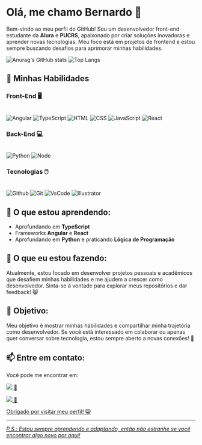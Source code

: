 # Olá, me chamo Bernardo 👋

Bem-vindo ao meu perfil do GitHub! Sou um desenvolvedor front-end estudante da **Alura** e **PUCRS**, apaixonado por criar soluções inovadoras e aprender novas tecnologias. Meu foco está em projetos de frontend e estou sempre buscando desafios para aprimorar minhas habilidades.

![Anurag's GitHub stats](https://github-readme-stats.vercel.app/api?username=Enderdroyd-Z&show_icons=true&theme=radical)
![Top Langs](https://github-readme-stats.vercel.app/api/top-langs/?username=Enderdroyd-Z&layout=compact)

## 🚀 Minhas Habilidades

### Front-End 🖥️
<div style="display: inline_block"></br>
  <img alt="Angular" src="https://img.shields.io/badge/Angular-DD0031?style=for-the-badge&logo=angular&logoColor=white">
  <img alt="TypeScript" src="https://img.shields.io/badge/TypeScript-007ACC?style=for-the-badge&logo=typescript&logoColor=white">
  <img alt="HTML" src="https://img.shields.io/badge/HTML5-E34F26?style=for-the-badge&logo=html5&logoColor=white">
  <img alt="CSS" src="https://img.shields.io/badge/CSS3-1572B6?style=for-the-badge&logo=css3&logoColor=white">
  <img alt="JavaScript" src="https://img.shields.io/badge/JavaScript-F7DF1E?style=for-the-badge&logo=javascript&logoColor=black">
  <img alt="React" src="https://img.shields.io/badge/React-20232A?style=for-the-badge&logo=react&logoColor=61DAFB">
</div>

### Back-End 💻
<div style="display: inline_block"></br>
  <img alt="Python" src="https://img.shields.io/badge/Python-3776AB?style=for-the-badge&logo=python&logoColor=white">
  <img alt="Node" src="https://img.shields.io/badge/Node.js-43853D?style=for-the-badge&logo=node.js&logoColor=white">
</div>

### Tecnologias 🖱️
  <div style="display: inline_block"></br>
  <img alt="Github" src="https://img.shields.io/badge/GitHub-100000?style=for-the-badge&logo=github&logoColor=white">
  <img alt="Git" src="https://img.shields.io/badge/GIT-E44C30?style=for-the-badge&logo=git&logoColor=white">
  <img alt="VsCode" src="https://img.shields.io/badge/Visual_Studio_Code-0078D4?style=for-the-badge&logo=visual%20studio%20code&logoColor=white">
  <img alt="Illustrator" src="https://aleen42.github.io/badges/src/illustrator.svg">
</div>


## 📖 O que estou aprendendo: 
- Aprofundando em **TypeScript** 
- Frameworks **Angular** e **React**
- Aprofundando em **Python** e praticando **Lógica de Programação**

## 🌟 O que eu estou fazendo:

Atualmente, estou focado em desenvolver projetos pessoais e acadêmicos que desafiem minhas habilidades e me ajudem a crescer como desenvolvedor. Sinta-se à vontade para explorar meus repositórios e dar feedback! 😸

## 🎯 Objetivo:

Meu objetivo é mostrar minhas habilidades e compartilhar minha trajetória como desenvolvedor. Se você está interessado em colaborar ou apenas quer conversar sobre tecnologia, estou sempre aberto a novas conexões! 🤝

## 📫 Entre em contato:

Você pode me encontrar em:

<a href="https://www.linkedin.com/in/bernardo-s-rodrigues12"> <img src="https://img.shields.io/badge/LinkedIn-0077B5?style=for-the-badge&logo=linkedin&logoColor=white"> 
💼

<a href="https://www.instagram.com/be_srodrigues"> <img src="https://img.shields.io/badge/Instagram-E4405F?style=for-the-badge&logo=instagram&logoColor=white"> 
📸

Obrigado por visitar meu perfil! 😸

---

*P.S.: Estou sempre aprendendo e adaptando, então não estranhe se você encontrar algo novo por aqui!*
